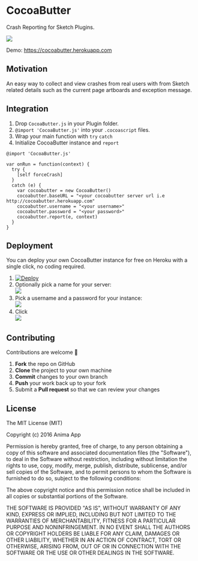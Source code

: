 # CocoaButter
Crash Reporting for Sketch Plugins.

![](https://cl.ly/1b0H2i3z163D/ezgif-1564281746.gif)

Demo: https://cocoabutter.herokuapp.com

## Motivation

An easy way to collect and view crashes from real users with from Sketch related details such as the current page artboards and exception message.

## Integration

1. Drop `CocoaButter.js` in your Plugin folder.
2. ```@import 'CocoaButter.js'``` into your `.cocoascript` files.
3. Wrap your main function with `try` `catch`
4. Initialize CocoaButter instance and `report`
```
@import 'CocoaButter.js'

var onRun = function(context) {
  try {
    [self forceCrash]
  }
  catch (e) {
    var cocoabutter = new CocoaButter()
    cocoabutter.baseURL = "<your cocoabutter server url i.e http://cocoabutter.herokuapp.com"
    cocoabutter.username = "<your username>"
    cocoabutter.password = "<your password>"
    cocoabutter.report(e, context)
  }
}
```

## Deployment
You can deploy your own CocoaButter instance for free on Heroku with a single click, no coding required.

1. [![Deploy](https://www.herokucdn.com/deploy/button.png)](https://heroku.com/deploy)
2. Optionally pick a name for your server:  
<kbd>![](https://cl.ly/452x3b1z193G/Screen%20Shot%202016-10-01%20at%209.06.38%20AM.png)</kbd>
3. Pick a username and a password for your instance:  
<kbd>![](https://cl.ly/2F2K2b2f3e1Y/Screen%20Shot%202016-10-01%20at%209.06.30%20AM.png)</kbd>
4. Click  
<kbd>![](https://cl.ly/1U2d0V2p2g2q/Screen%20Shot%202016-10-01%20at%209.59.05%20AM.png)</kbd>

## Contributing

Contributions are welcome 🎉

 1. **Fork** the repo on GitHub
 2. **Clone** the project to your own machine
 3. **Commit** changes to your own branch
 4. **Push** your work back up to your fork
 5. Submit a **Pull request** so that we can review your changes

## License

The MIT License (MIT)

Copyright (c) 2016 Anima App

Permission is hereby granted, free of charge, to any person obtaining a copy
of this software and associated documentation files (the "Software"), to deal
in the Software without restriction, including without limitation the rights
to use, copy, modify, merge, publish, distribute, sublicense, and/or sell
copies of the Software, and to permit persons to whom the Software is
furnished to do so, subject to the following conditions:

The above copyright notice and this permission notice shall be included in
all copies or substantial portions of the Software.

THE SOFTWARE IS PROVIDED "AS IS", WITHOUT WARRANTY OF ANY KIND, EXPRESS OR
IMPLIED, INCLUDING BUT NOT LIMITED TO THE WARRANTIES OF MERCHANTABILITY,
FITNESS FOR A PARTICULAR PURPOSE AND NONINFRINGEMENT.  IN NO EVENT SHALL THE
AUTHORS OR COPYRIGHT HOLDERS BE LIABLE FOR ANY CLAIM, DAMAGES OR OTHER
LIABILITY, WHETHER IN AN ACTION OF CONTRACT, TORT OR OTHERWISE, ARISING FROM,
OUT OF OR IN CONNECTION WITH THE SOFTWARE OR THE USE OR OTHER DEALINGS IN
THE SOFTWARE.
